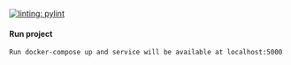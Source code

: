 [![linting: pylint](https://img.shields.io/badge/linting-pylint-yellowgreen)](https://github.com/pylint-dev/pylint)

#### Run project
    Run docker-compose up and service will be available at localhost:5000

